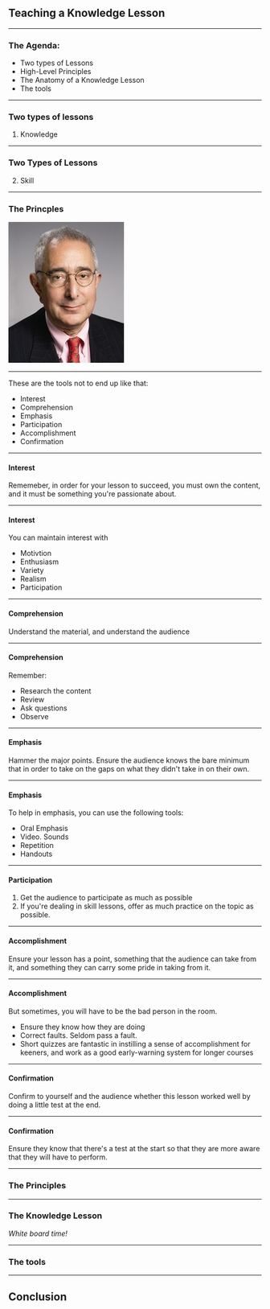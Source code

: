 ## Teaching a Knowledge Lesson

---

### The Agenda:

- Two types of Lessons
- High-Level Principles
- The Anatomy of a Knowledge Lesson
- The tools

---

### Two types of lessons

1. Knowledge

---

### Two Types of Lessons

2. Skill

---

### The Princples

![](/assets/image/benstein.jpg)

---

These are the tools not to end up like that:

- Interest
- Comprehension
- Emphasis
- Participation
- Accomplishment
- Confirmation

---
#### Interest

Rememeber, in order for your lesson to succeed, you must own the content, and it must be something you're passionate about.

---
#### Interest

You can maintain interest with
- Motivtion
- Enthusiasm
- Variety
- Realism
- Participation

---

#### Comprehension

Understand the material, and understand the audience

---

#### Comprehension

Remember:
- Research the content
- Review
- Ask questions
- Observe

---

#### Emphasis

Hammer the major points. Ensure the audience knows the bare minimum that in order to take on the gaps on what they didn't take in on their own.

---

#### Emphasis

To help in emphasis, you can use the following tools:
- Oral Emphasis
- Video. Sounds
- Repetition
- Handouts

---

#### Participation

1. Get the audience to participate as much as possible
2. If you're dealing in skill lessons, offer as much practice on the topic as possible.

---

#### Accomplishment

Ensure your lesson has a point, something that the audience can take from it, and something they can carry some pride in taking from it.

---

#### Accomplishment

But sometimes, you will have to be the bad person in the room.

- Ensure they know how they are doing
- Correct faults. Seldom pass a fault.
- Short quizzes are fantastic in instilling a sense of accomplishment for keeners, and work as a good early-warning system for longer courses

---

#### Confirmation

Confirm to yourself and the audience whether this lesson worked well by doing a little test at the end.

---

#### Confirmation

Ensure they know that there's a test at the start so that they are more aware that they will have to perform.

---

### The Principles

---

### The Knowledge Lesson

_White board time!_

---

### The tools

---

## Conclusion

